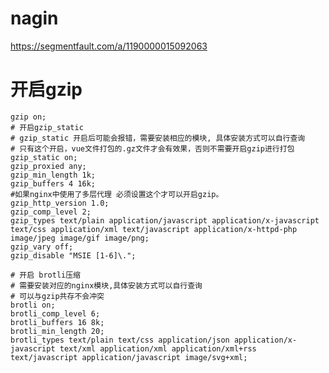 # nagin
https://segmentfault.com/a/1190000015092063
# 开启gzip
    gzip on;
    # 开启gzip_static
    # gzip_static 开启后可能会报错，需要安装相应的模块, 具体安装方式可以自行查询
    # 只有这个开启，vue文件打包的.gz文件才会有效果，否则不需要开启gzip进行打包
    gzip_static on;
    gzip_proxied any;
    gzip_min_length 1k;
    gzip_buffers 4 16k;
    #如果nginx中使用了多层代理 必须设置这个才可以开启gzip。
    gzip_http_version 1.0;
    gzip_comp_level 2;
    gzip_types text/plain application/javascript application/x-javascript text/css application/xml text/javascript application/x-httpd-php image/jpeg image/gif image/png;
    gzip_vary off;
    gzip_disable "MSIE [1-6]\.";

    # 开启 brotli压缩
    # 需要安装对应的nginx模块,具体安装方式可以自行查询
    # 可以与gzip共存不会冲突
    brotli on;
    brotli_comp_level 6;
    brotli_buffers 16 8k;
    brotli_min_length 20;
    brotli_types text/plain text/css application/json application/x-javascript text/xml application/xml application/xml+rss text/javascript application/javascript image/svg+xml;